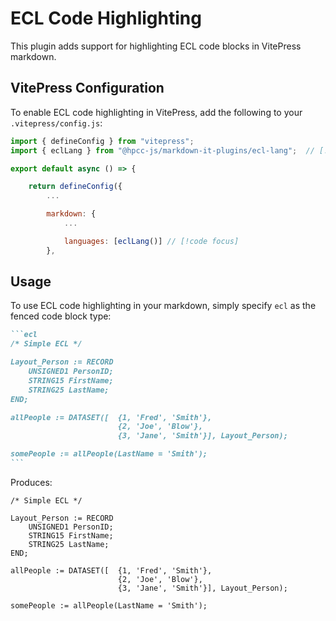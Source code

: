 # ECL Code Highlighting

This plugin adds support for highlighting ECL code blocks in VitePress markdown.

## VitePress Configuration

To enable ECL code highlighting in VitePress, add the following to your `.vitepress/config.js`:

```js
import { defineConfig } from "vitepress";
import { eclLang } from "@hpcc-js/markdown-it-plugins/ecl-lang";  // [!code focus]

export default async () => {

    return defineConfig({
        ...

        markdown: {
            ...

            languages: [eclLang()] // [!code focus]
        },
```

## Usage

To use ECL code highlighting in your markdown, simply specify `ecl` as the fenced code block type:

````markdown
```ecl
/* Simple ECL */

Layout_Person := RECORD
    UNSIGNED1 PersonID;
    STRING15 FirstName;
    STRING25 LastName;
END;

allPeople := DATASET([  {1, 'Fred', 'Smith'},
                        {2, 'Joe', 'Blow'},
                        {3, 'Jane', 'Smith'}], Layout_Person);

somePeople := allPeople(LastName = 'Smith');
```
````

Produces:

```ecl
/* Simple ECL */

Layout_Person := RECORD
    UNSIGNED1 PersonID;
    STRING15 FirstName;
    STRING25 LastName;
END;

allPeople := DATASET([  {1, 'Fred', 'Smith'},
                        {2, 'Joe', 'Blow'},
                        {3, 'Jane', 'Smith'}], Layout_Person);

somePeople := allPeople(LastName = 'Smith');
```
